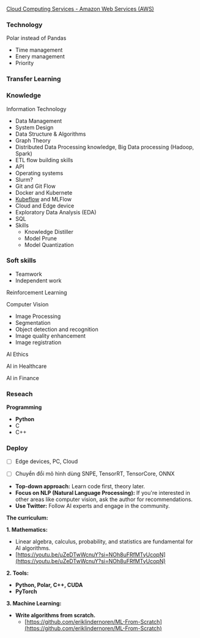 [Cloud Computing Services - Amazon Web Services (AWS)](https://aws.amazon.com)

### Technology

Polar instead of Pandas

- Time management
- Enery management
- Priority

### Transfer Learning

### Knowledge

Information Technology

- Data Management
- System Design
- Data Structure & Algorithms
- Graph Theory
- Distributed Data Processing knowledge, Big Data processing (Hadoop, Spark)
- ETL flow building skills
- API
- Operating systems
- Slurm?
- Git and Git Flow
- Docker and Kubernete
- [Kubeflow](https://www.kubeflow.org/) and MLFlow
- Cloud and Edge device
- Exploratory Data Analysis (EDA)
- SQL
- Skills
    - Knowledge Distiller
    - Model Prune
    - Model Quantization

### Soft skills

- Teamwork
- Independent work

Reinforcement Learning

Computer Vision

- Image Processing
- Segmentation
- Object detection and recognition
- Image quality enhancement
- Image registration

AI Ethics

AI in Healthcare

AI in Finance

### **Reseach**

**Programming**

- **Python**
- C
- C++

### Deploy

- [ ] Edge devices, PC, Cloud
- [ ] Chuyển đổi mô hình dùng SNPE, TensorRT, TensorCore, ONNX


- **Top-down approach:** Learn code first, theory later.
- **Focus on NLP (Natural Language Processing):** If you're interested in other areas like computer vision, ask the author for recommendations.
- **Use Twitter:** Follow AI experts and engage in the community.

**The curriculum:**

**1. Mathematics:**

- Linear algebra, calculus, probability, and statistics are fundamental for AI algorithms.
- [https://youtu.be/uZeDTwWcnuY?si=NOh8uFRfMTyUcopN](https://youtu.be/uZeDTwWcnuY?si=NOh8uFRfMTyUcopN)

**2. Tools:**

- **Python, Polar, C++, CUDA**
- **PyTorch**

**3. Machine Learning:**

- **Write algorithms from scratch.**
    - [https://github.com/eriklindernoren/ML-From-Scratch](https://github.com/eriklindernoren/ML-From-Scratch)